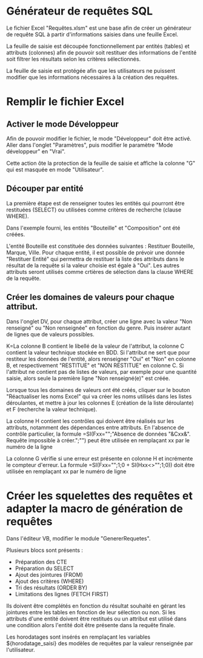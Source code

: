 <h1>Générateur de requêtes SQL</h1>
<p>Le fichier Excel "Requêtes.xlsm" est une base afin de créer un générateur de requête SQL à partir d'informations saisies dans une feuille Excel.</p>
<p>La feuille de saisie est découpée fonctionnellement par entités (tables) et attributs (colonnes) afin de pouvoir soit restituer des informations de l'entité soit filtrer les résultats selon les critères sélectionnés.</p>
<p>La feuille de saisie est protégée afin que les utilisateurs ne puissent modifier que les informations nécessaires à la création des requêtes.</p>
<h1>Remplir le fichier Excel</h1>
<h2>Activer le mode Développeur</h2>
<p>Afin de pouvoir modifier le fichier, le mode "Développeur" doit être activé. Aller dans l'onglet "Paramètres", puis modifier le paramètre "Mode développeur" en "Vrai".</p>
<p>Cette action ôte la protection de la feuille de saisie et affiche la colonne "G" qui est masquée en mode "Utilisateur".</p>
<h2>Découper par entité</h2>
<p>La première étape est de renseigner toutes les entités qui pourront être restituées (SELECT) ou utilisées comme critères de recherche (clause WHERE).</p>
<p>Dans l'exemple fourni, les entités "Bouteille" et "Composition" ont été créées.</p>
<p>L'entité Bouteille est constituée des données suivantes : Restituer Bouteille, Marque, Ville. Pour chaque entité, il est possible de prévoir une donnée "Restituer Entité" qui permettra de restituer la liste des attributs dans le résultat de la requête si la valeur choisie est égale à "Oui". Les autres attributs seront utilisés comme crtières de sélection dans la clause WHERE de la requête.</p>
<h2>Créer les domaines de valeurs pour chaque attribut.</h2>
<p>Dans l'onglet DV, pour chaque attribut, créer une ligne avec la valeur "Non renseigné" ou "Non renseignée" en fonction du genre. Puis insérer autant de lignes que de valeurs possibles.</p>
<p>K=La colonne B contient le libellé de la valeur de l'attribut, la colonne C contient la valeur technique stockée en BDD. Si l'attribut ne sert que pour restiteur les données de l'entité, alors renseigner "Oui" et "Non" en colonne B, et respectivement "RESTITUE" et "NON RESTITUE" en colonne C. Si l'attribut ne contient pas de listes de valeurs, par exemple pour une quantité saisie, alors seule la première ligne "Non renseigné(e)" est créée.</p>
<p>Lorsque tous les domaines de valeurs ont été créés, cliquer sur le bouton "Réactualiser les noms Excel" qui va créer les noms utilisés dans les listes déroulantes, et mettre à jour les colonnes E (création de la liste déroulante) et F (recherche la valeur technique).</p>
<p>La colonne H contient les contrôles qui doivent être réalisés sur les attributs, notamment des dépendances entre attributs. En l'absence de contrôle particulier, la formule =SI(Fxx="";"Absence de données "&Cxx&". Requête impossible à créer.";"") peut être utilisée en remplaçant xx par le numéro de la ligne</p>
<p>La colonne G vérifie si une erreur est présente en colonne H et incrémente le compteur d'erreur. La formule =SI(Fxx="";1;0 + SI(Hxx<>"";1;0)) doit être utilisée en remplaçant xx par le numéro de ligne</p>
<h1>Créer les squelettes des requêtes et adapter la macro de génération de requêtes</h1>
<p>Dans l'éditeur VB, modifier le module "GenererRequetes".</p>
<p>Plusieurs blocs sont présents&nbsp;:</p>
<ul><li>Préparation des CTE</li><li>Préparation du SELECT</li><li>Ajout des jointures (FROM)</li><li>Ajout des critères (WHERE)</li><li>Tri des résultats (ORDER BY)</li><li>Limitations des lignes (FETCH FIRST)</li></ul>
<p>Ils doivent être complétés en fonction du résultat souhaité en gérant les jointures entre les tables en fonction de leur sélection ou non. Si les attributs d'une entité doivent être restitués ou un attribut est utilisé dans une condition alors l'entité doit être présente dans la requête finale.</p>
<p>Les horodatages sont insérés en remplaçant les variables ${horodatage_saisi} des modèles de requêtes par la valeur renseignée par l'utilisateur.</p>
